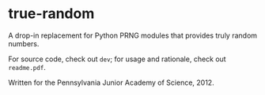 true-random
===========

A drop-in replacement for Python PRNG modules that provides truly random numbers.

For source code, check out `dev`; for usage and rationale, check out `readme.pdf`.

Written for the Pennsylvania Junior Academy of Science, 2012.
